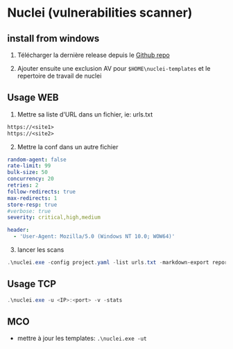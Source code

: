 # Nuclei (vulnerabilities scanner)

## install from windows

1. Télécharger la dernière release depuis le [Github repo](https://github.com/projectdiscovery/nuclei/releases)

2. Ajouter ensuite une exclusion AV pour `$HOME\nuclei-templates` et le repertoire de travail de nuclei

## Usage WEB

1. Mettre sa liste d'URL dans un fichier, ie: urls.txt

```txt
https://<site1>
https://<site2>
```

2. Mettre la conf dans un autre fichier

```yml
random-agent: false
rate-limit: 99
bulk-size: 50
concurrency: 20
retries: 2
follow-redirects: true
max-redirects: 1
store-resp: true
#verbose: true
severity: critical,high,medium

header:
  - 'User-Agent: Mozilla/5.0 (Windows NT 10.0; WOW64)'

```

3. lancer les scans

```powershell
.\nuclei.exe -config project.yaml -list urls.txt -markdown-export report.md
```

## Usage TCP

```powershell
.\nuclei.exe -u <IP>:<port> -v -stats
```

## MCO

* mettre à jour les templates: `.\nuclei.exe -ut`
